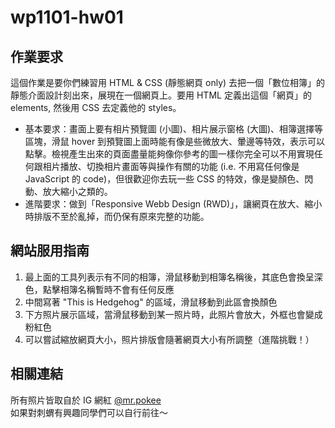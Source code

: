 # wp1101-hw01

## 作業要求
這個作業是要你們練習⽤ HTML & CSS (靜態網⾴ only) 去把⼀個「數位相簿」的靜態介⾯設計刻出來，展現在⼀個網⾴上。要⽤ HTML 定義出這個「網⾴」的 elements, 然後⽤ CSS 去定義他的 styles。
+ 基本要求：畫⾯上要有相片預覽圖 (⼩圖)、相片展⽰窗格 (⼤圖)、相簿選擇等區塊，滑鼠 hover 到預覽圖上⾯時能有像是些微放⼤、暈邊等特效，表⽰可以點擊。檢視產⽣出來的⾴⾯盡量能夠像你參考的圖⼀樣你完全可以不⽤實現任何跟相片播放、切換相片畫⾯等與操作有關的功能 (i.e. 不⽤寫任何像是 JavaScript 的 code)，但很歡迎你去玩⼀些 CSS 的特效，像是變顏⾊、閃動、放⼤縮⼩之類的。
+ 進階要求：做到「Responsive Webb Design (RWD)」，讓網⾴在放⼤、縮⼩時排版不⾄於亂掉，⽽仍保有原來完整的功能。

## 網站服用指南
1. 最上面的工具列表示有不同的相簿，滑鼠移動到相簿名稱後，其底色會換呈深色，點擊相簿名稱暫時不會有任何反應
2. 中間寫著 "This is Hedgehog" 的區域，滑鼠移動到此區會換顏色
3. 下方照片展示區域，當滑鼠移動到某一照片時，此照片會放大，外框也會變成粉紅色
4. 可以嘗試縮放網頁大小，照片排版會隨著網頁大小有所調整（進階挑戰！）

## 相關連結
所有照片皆取自於 IG 網紅 [@mr.pokee](https://www.instagram.com/mr.pokee/)<br>
如果對刺蝟有興趣同學們可以自行前往～

